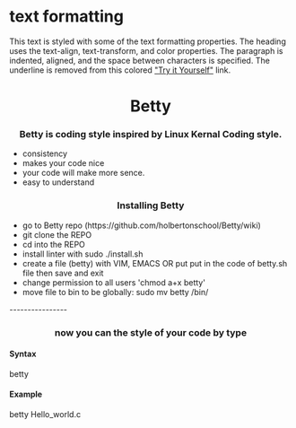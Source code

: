 <!DOCTYPE html>
<html>
<head>
<style>

h1 {
  text-align: center;
  text-transform: uppercase;
  color: #4CAF50;
}


</style>
</head>
<body>


  <h1>text formatting</h1>
  <p>This text is styled with some of the text formatting properties. The heading uses the text-align, text-transform, and color properties.
  The paragraph is indented, aligned, and the space between characters is specified. The underline is removed from this colored
  <a target="_blank" href="tryit.asp?filename=trycss_text">"Try it Yourself"</a> link.</p>
</div>

</body>
</html>
<h1 align="center" >Betty</h1>

<h3 align="center">Betty is coding style inspired by Linux Kernal Coding style.</h3>
<ul>
  <li>consistency</li>
  <li>makes your code nice</li>
  <li>your code will make more sence.</li>
  <li>easy to understand</li>
</ul>
</body>
<h3 align="center">Installing Betty</h3>

<ul>
  <li>go to Betty repo (https://github.com/holbertonschool/Betty/wiki)</li>
  <li>git clone the REPO</li>
  <li>cd into the REPO</li>
<li>install linter with sudo ./install.sh</li>
<li>create a file (betty) with VIM, EMACS OR put put in the code of betty.sh file then save and exit</li>
  <li>change permission to all users 'chmod a+x betty'</li>
  <li>move file to bin to be globally: sudo mv betty /bin/</li>
  </ul>
----------------

<h3 align="center">now you can the style of your code by type</h3>
<h4>Syntax</h4>
betty <file_name.c>
<h4>Example</h4>
betty Hello_world.c
